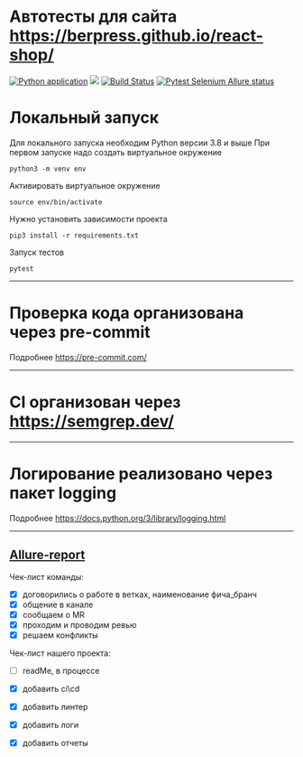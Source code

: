 # Автотесты для сайта https://berpress.github.io/react-shop/

[![Python application](https://github.com/ArkadiyVoronov/Test_with_a_team/actions/workflows/python-app.yml/badge.svg?event=deployment_status)](https://github.com/ArkadiyVoronov/Test_with_a_team/actions/workflows/python-app.yml)
<img src="https://img.shields.io/github/issues-pr-closed/ArkadiyVoronov/Test_with_a_team.svg">
[![Build Status](https://app.travis-ci.com/ArkadiyVoronov/Test_with_a_team.svg?branch=main)](https://app.travis-ci.com/ArkadiyVoronov/Test_with_a_team)
[![Pytest Selenium Allure status](https://github.com/ArkadiyVoronov/Test_with_a_team/actions/workflows/pytest_selenium_allure.yml/badge.svg)](https://github.com/ArkadiyVoronov/Test_with_a_team/actions/workflows/pytest_selenium_allure.yml)


# Локальный запуск

Для локального запуска необходим Python версии 3.8 и выше
При первом запуске надо создать виртуальное окружение

```angular2html
python3 -m venv env
```

Активировать виртуальное окружение

```angular2html
source env/bin/activate
```

Нужно установить зависимости проекта

```angular2html
pip3 install -r requirements.txt
```

Запуск тестов

```angular2html
pytest
```
---

# Проверка кода организована через pre-commit
Подробнее https://pre-commit.com/

---

# CI организован через https://semgrep.dev/

---
# Логирование реализовано через пакет logging
Подробнее https://docs.python.org/3/library/logging.html

---
[Allure-report](https://arkadiyvoronov.github.io/Test_with_a_team/)
---

Чек-лист команды:
+ [x] договорились о работе в ветках, наименование фича_бранч
+ [x] общение в канале 
+ [x] сообщаем о MR 
+ [x] проходим и проводим ревью
+ [x] решаем конфликты

Чек-лист нашего проекта:
+ [ ] readMe, в процессе
+ [x] добавить ci\cd
+ [x] добавить линтер
+ [x] добавить логи
+ [x] добавить отчеты

